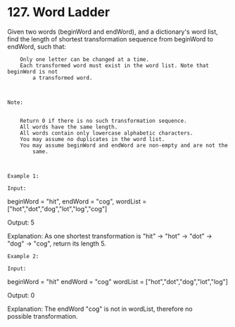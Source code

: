 # 127. Word Ladder

Given two words (beginWord and endWord), and a dictionary's word list,
        find the length of shortest transformation sequence from beginWord to
        endWord, such that:

    
        Only one letter can be changed at a time.
        Each transformed word must exist in the word list. Note that beginWord is not
            a transformed word.
        
    

    Note:

    
        Return 0 if there is no such transformation sequence.
        All words have the same length.
        All words contain only lowercase alphabetic characters.
        You may assume no duplicates in the word list.
        You may assume beginWord and endWord are non-empty and are not the
            same.
        
    

    Example 1:

    Input:
beginWord = "hit",
endWord = "cog",
wordList = ["hot","dot","dog","lot","log","cog"]

Output: 5

Explanation: As one shortest transformation is "hit" -> "hot" -> "dot" -> "dog" -> "cog",
return its length 5.

    Example 2:

    Input:
beginWord = "hit"
endWord = "cog"
wordList = ["hot","dot","dog","lot","log"]

Output: 0

Explanation: The endWord "cog" is not in wordList, therefore no possible transformation.